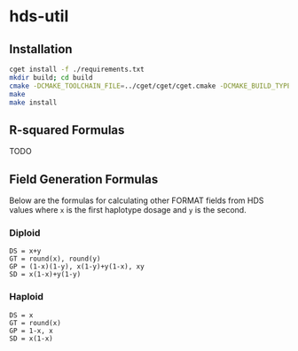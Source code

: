 # hds-util

## Installation

```bash
cget install -f ./requirements.txt
mkdir build; cd build
cmake -DCMAKE_TOOLCHAIN_FILE=../cget/cget/cget.cmake -DCMAKE_BUILD_TYPE=Release ..
make
make install
```

## R-squared Formulas

TODO

## Field Generation Formulas

Below are the formulas for calculating other FORMAT fields from HDS values where `x` is the first haplotype dosage and `y` is the second.

### Diploid
```
DS = x+y
GT = round(x), round(y)
GP = (1-x)(1-y), x(1-y)+y(1-x), xy
SD = x(1-x)+y(1-y)
```

### Haploid
```
DS = x
GT = round(x)
GP = 1-x, x
SD = x(1-x)
```
